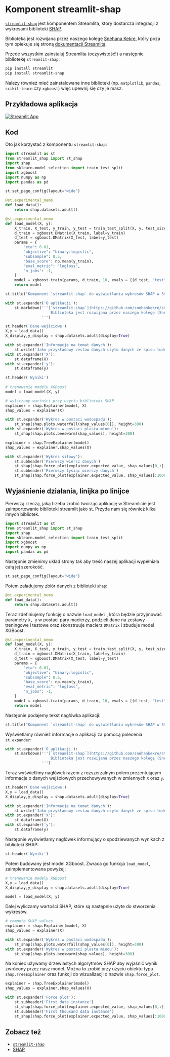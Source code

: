 # Komponent streamlit-shap

[`streamlit-shap`](https://github.com/snehankekre/streamlit-shap) jest komponentem Streamlita, który dostarcza integracji z wykresami biblioteki [SHAP](https://github.com/slundberg/shap). 

Biblioteka jest rozwijana przez naszego kolegę [Snehana Kekre](https://github.com/snehankekre), który poza tym opiekuje się stroną [dokumentacji Streamlita](https://docs.streamlit.io/).

Przede wszystkim zainstaluj Streamlita (oczywistość!) a następnie bibliotekę  `streamlit-shap`:

```bash
pip install streamlit
pip install streamlit-shap
```


Należy również mieć zainstalowane inne biblioteki (np. `matplotlib`, `pandas`, `scikit-learn` czy `xgboost`) więc upewnij się czy je masz.


## Przykładowa aplikacja

[![Streamlit App](https://static.streamlit.io/badges/streamlit_badge_black_white.svg)](https://share.streamlit.io/dataprofessor/streamlit-shap/)

## Kod

Oto jak korzystać z komponentu `streamlit-shap`:

```python
import streamlit as st
from streamlit_shap import st_shap
import shap
from sklearn.model_selection import train_test_split
import xgboost
import numpy as np
import pandas as pd

st.set_page_config(layout="wide")

@st.experimental_memo
def load_data():
    return shap.datasets.adult()

@st.experimental_memo
def load_model(X, y):
    X_train, X_test, y_train, y_test = train_test_split(X, y, test_size=0.2, random_state=7)
    d_train = xgboost.DMatrix(X_train, label=y_train)
    d_test = xgboost.DMatrix(X_test, label=y_test)
    params = {
        "eta": 0.01,
        "objective": "binary:logistic",
        "subsample": 0.5,
        "base_score": np.mean(y_train),
        "eval_metric": "logloss",
        "n_jobs": -1,
    }
    model = xgboost.train(params, d_train, 10, evals = [(d_test, "test")], verbose_eval=100, early_stopping_rounds=20)
    return model

st.title("Komponent `streamlit-shap` do wyświetlania wykresów SHAP w Streamlitowych aplikacjach")

with st.expander('O aplikacji'):
    st.markdown('''[`streamlit-shap`](https://github.com/snehankekre/streamlit-shap) jest komponentem Streamlita, który dostarcza integracji z wykresami biblioteki [SHAP](https://github.com/slundberg/shap). 
                    Biblioteka jest rozwijana przez naszego kolegę [Snehana Kekre](https://github.com/snehankekre), który poza tym opiekuje się stroną [dokumentacji Streamlita](https://docs.streamlit.io/).
                ''')

st.header('Dane wejściowe')
X,y = load_data()
X_display,y_display = shap.datasets.adult(display=True)

with st.expander('Informacje na temat danych'):
    st.write('Jako przykładowy zestaw danych użyto danych ze spisu ludności.')
with st.expander('X'):
    st.dataframe(X)
with st.expander('y'):
    st.dataframe(y)

st.header('Wyniki')
 
# trenowanie modelu XGBoost
model = load_model(X, y)

# wyliczamy wartości przy użyciu biblioteki SHAP
explainer = shap.Explainer(model, X)
shap_values = explainer(X)

with st.expander('Wykres w postaci wodospadu'):
    st_shap(shap.plots.waterfall(shap_values[0]), height=300)
with st.expander('Wykres w postaci plasta miodu'):
    st_shap(shap.plots.beeswarm(shap_values), height=300)

explainer = shap.TreeExplainer(model)
shap_values = explainer.shap_values(X)

with st.expander('Wykres siłowy'):
    st.subheader('Pierwszy wiersz danych')
    st_shap(shap.force_plot(explainer.expected_value, shap_values[0,:], X_display.iloc[0,:]), height=200, width=1000)
    st.subheader('Pierwszy tysiąc wierszy danych')
    st_shap(shap.force_plot(explainer.expected_value, shap_values[:1000,:], X_display.iloc[:1000,:]), height=400, width=1000)
```

## Wyjaśnienie działania, linijka po linijce
Pierwszą rzeczą, jaką trzeba zrobić tworząc aplikację w Streamlicie jest zaimportowanie biblioteki streamlit jako st. Przyda nam się również kilka innych bibliotek.
```python
import streamlit as st
from streamlit_shap import st_shap
import shap
from sklearn.model_selection import train_test_split
import xgboost
import numpy as np
import pandas as pd
```

Następnie zmienimy układ strony tak aby treść naszej aplikacji wypełniała całą jej szerokość.
```python
st.set_page_config(layout="wide")
```

Potem załadujemy zbiór danych z biblioteki `shap`:
```python
@st.experimental_memo
def load_data():
    return shap.datasets.adult()
```

Teraz zdefiniujemy funkcję o nazwie `load_model` , która będzie przyjmować parametry `X, y` w postaci pary macierzy, 
podzieli dane na zestawy treningowe i testowe oraz skonstruuje macierz `DMatrix` i zbuduje model XGBoost.

```python
@st.experimental_memo
def load_model(X, y):
    X_train, X_test, y_train, y_test = train_test_split(X, y, test_size=0.2, random_state=7)
    d_train = xgboost.DMatrix(X_train, label=y_train)
    d_test = xgboost.DMatrix(X_test, label=y_test)
    params = {
        "eta": 0.01,
        "objective": "binary:logistic",
        "subsample": 0.5,
        "base_score": np.mean(y_train),
        "eval_metric": "logloss",
        "n_jobs": -1,
    }
    model = xgboost.train(params, d_train, 10, evals = [(d_test, "test")], verbose_eval=100, early_stopping_rounds=20)
    return model
```

Następnie podajemy tekst nagłówka aplikacji:

```python
st.title("Komponent `streamlit-shap` do wyświetlania wykresów SHAP w Streamlitowych aplikacjach")
```

Wyświetlamy również informacje o aplikacji za pomocą polecenia `st.expander`:


```python
with st.expander('O aplikacji'):
    st.markdown('''[`streamlit-shap`](https://github.com/snehankekre/streamlit-shap) jest komponentem Streamlita, który dostarcza integracji z wykresami biblioteki [SHAP](https://github.com/slundberg/shap). 
                    Biblioteka jest rozwijana przez naszego kolegę [Snehana Kekre](https://github.com/snehankekre), który poza tym opiekuje się stroną [dokumentacji Streamlita](https://docs.streamlit.io/).
                ''')
```

Teraz wyświetlimy nagłówek razem z rozszerzalnym polem prezentującym informacje o danych wejściowych przechowywanych w zmiennych `X` oraz `y`.

```python
st.header('Dane wejściowe')
X,y = load_data()
X_display,y_display = shap.datasets.adult(display=True)

with st.expander('Informacje na temat danych'):
    st.write('Jako przykładowy zestaw danych użyto danych ze spisu ludności.')
with st.expander('X'):
    st.dataframe(X)
with st.expander('y'):
    st.dataframe(y)
```

Następnie wyświetlamy nagłówek informujący o spodziewanych wynikach z biblioteki SHAP:
```python
st.header('Wyniki')
```

Potem budowany jest model XGboost. Zwraca go funkcja `load_model`, zaimplementowana powyżej:

```python
# trenowanie modelu XGBoost
X,y = load_data()
X_display,y_display = shap.datasets.adult(display=True)

model = load_model(X, y)
```

Dalej wyliczamy wartości SHAP, które są następnie użyte do stworzenia wykresów.

```python
# compute SHAP values
explainer = shap.Explainer(model, X)
shap_values = explainer(X)

with st.expander('Wykres w postaci wodospadu'):
    st_shap(shap.plots.waterfall(shap_values[0]), height=300)
with st.expander('Wykres w postaci plasta miodu'):
    st_shap(shap.plots.beeswarm(shap_values), height=300)
```

Na koniec używamy drzewiastych algorytmów SHAP aby wyjaśnić wynik zwrócony przez nasz model. Można to zrobić przy użyciu obiektu typu `shap.TreeExplainer` oraz funkcji do wizualizacji o nazwie `shap.force_plot`.

```python
explainer = shap.TreeExplainer(model)
shap_values = explainer.shap_values(X)

with st.expander('Force plot'):
    st.subheader('First data instance')
    st_shap(shap.force_plot(explainer.expected_value, shap_values[0,:], X_display.iloc[0,:]), height=200, width=1000)
    st.subheader('First thousand data instance')
    st_shap(shap.force_plot(explainer.expected_value, shap_values[:1000,:], X_display.iloc[:1000,:]), height=400, width=1000)
```

## Zobacz też
- [`streamlit-shap`](https://github.com/snehankekre/streamlit-shap)
- [SHAP](https://github.com/slundberg/shap)
